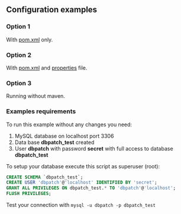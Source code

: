 ## Configuration examples

### Option 1
With [pom.xml](option1/pom.xml) only.

### Option 2
With [pom.xml](option2/pom.xml) and [properties](/option2/dbpatch.properties) file.

### Option 3
Running without maven.


### Examples requirements
To run this example without any changes you need:
 1. MySQL database on localhost port 3306
 1. Data base **dbpatch_test** created
 1. User **dbpatch** with password **secret** with full access to database **dbpatch_test**

To setup your database execute this script as superuser (root):
```SQL
CREATE SCHEMA `dbpatch_test`;
CREATE USER 'dbpatch'@'localhost' IDENTIFIED BY 'secret';
GRANT ALL PRIVILEGES ON dbpatch_test.* TO 'dbpatch'@'localhost';
FLUSH PRIVILEGES;
```
Test your connection with `mysql -u dbpatch -p dbpatch_test`
